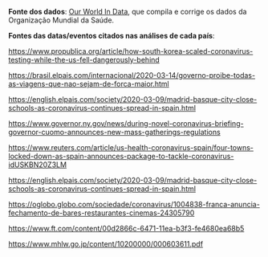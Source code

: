 **Fonte dos dados**: [Our World In Data](https://ourworldindata.org/coronavirus-source-data), que compila e corrige os dados da Organização Mundial da Saúde.

**Fontes das datas/eventos citados nas análises de cada país**:

https://www.propublica.org/article/how-south-korea-scaled-coronavirus-testing-while-the-us-fell-dangerously-behind

https://brasil.elpais.com/internacional/2020-03-14/governo-proibe-todas-as-viagens-que-nao-sejam-de-forca-maior.html

https://english.elpais.com/society/2020-03-09/madrid-basque-city-close-schools-as-coronavirus-continues-spread-in-spain.html

https://www.governor.ny.gov/news/during-novel-coronavirus-briefing-governor-cuomo-announces-new-mass-gatherings-regulations

https://www.reuters.com/article/us-health-coronavirus-spain/four-towns-locked-down-as-spain-announces-package-to-tackle-coronavirus-idUSKBN20Z3LM

https://english.elpais.com/society/2020-03-09/madrid-basque-city-close-schools-as-coronavirus-continues-spread-in-spain.html

https://oglobo.globo.com/sociedade/coronavirus/1004838-franca-anuncia-fechamento-de-bares-restaurantes-cinemas-24305790

https://www.ft.com/content/00d2866c-6471-11ea-b3f3-fe4680ea68b5

https://www.mhlw.go.jp/content/10200000/000603611.pdf